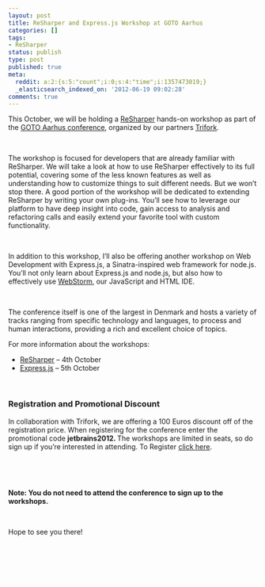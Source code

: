 ```yaml
---
layout: post
title: ReSharper and Express.js Workshop at GOTO Aarhus
categories: []
tags:
- ReSharper
status: publish
type: post
published: true
meta:
  reddit: a:2:{s:5:"count";i:0;s:4:"time";i:1357473019;}
  _elasticsearch_indexed_on: '2012-06-19 09:02:28'
comments: true
---
```

<p>This October, we will be holding a <a href="http://www.jetbrains.com/resharper">ReSharper</a> hands-on workshop as part of the <a href="http://gotocon.com/aarhus-2012/">GOTO Aarhus conference</a>, organized by our partners <a href="http://www.trifork.com/">Trifork</a>.</p> <p>&nbsp;&nbsp; </p> <p>The workshop is focused for developers that are already familiar with ReSharper. We will take a look at how to use ReSharper effectively to its full potential, covering some of the less known features as well as understanding how to customize things to suit different needs. But we won’t stop there. A good portion of the workshop will be dedicated to extending ReSharper by writing your own plug-ins. You’ll see how to leverage our platform to have deep insight into code, gain access to analysis and refactoring calls and easily extend your favorite tool with custom functionality.</p> <p>&nbsp; </p> <p>In addition to this workshop, I’ll also be offering another workshop on Web Development with Express.js, a Sinatra-inspired web framework for node.js. You’ll not only learn about Express.js and node.js, but also how to effectively use <a href="http://www.jetbrains.com/webstorm">WebStorm</a>, our JavaScript and HTML IDE.</p> <p>&nbsp;&nbsp; </p> <p>The conference itself is one of the largest in Denmark and hosts a variety of tracks ranging from specific technology and languages, to process and human interactions, providing a rich and excellent choice of topics.</p> <p>For more information about the workshops:</p> <ul> <li><a href="http://gotocon.com/aarhus-2012/presentations/show_presentation.jsp?oid=3964">ReSharper</a> – 4th October  <li><a href="http://gotocon.com/aarhus-2012/presentations/show_presentation.jsp?oid=3965">Express.js</a> – 5th October</li></ul> <p>&nbsp;</p> <h3>Registration and Promotional Discount</h3> <p>In collaboration with Trifork, we are offering a 100 Euros discount off of the registration price. When registering for the conference enter the promotional code <b>jetbrains2012. </b>The workshops are limited in seats, so do sign up if you’re interested in attending. To Register <a href="https://secure.trifork.com/aarhus-2012/registration/registration.jsp">click here</a>.</p> <p>&nbsp;</p> <p>&nbsp;</p> <p><strong>Note: You do not need to attend the conference to sign up to the workshops. </strong></p> <p><strong></strong>&nbsp;</p> <p><strong></strong></p> <p>Hope to see you there!</p> <p>&nbsp;</p> <p>&nbsp;&nbsp;&nbsp;&nbsp;&nbsp;&nbsp;&nbsp;&nbsp;&nbsp;&nbsp;&nbsp;&nbsp;&nbsp;&nbsp;&nbsp;&nbsp; </p> <p>&nbsp;&nbsp; <font color="#ffffff">&nbsp;&nbsp; fdfdd</font></p>
